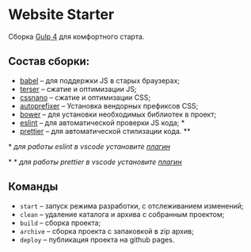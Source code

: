 # Website Starter

Сборка [Gulp 4](https://gulpjs.com/) для комфортного старта.

## Состав сборки:

- [babel](https://babeljs.io/) – для поддержки JS в старых браузерах;
- [terser](https://terser.org/) – сжатие и оптимизации JS;
- [cssnano](https://cssnano.co/) – сжатие и оптимизации CSS;
- [autoprefixer](https://autoprefixer.github.io/) – Установка вендорных префиксов CSS;
- [bower](https://bower.io/) – для установки необходимых библиотек в проект;
- [eslint](https://eslint.org/) – для автоматической проверки JS кода; \*
- [prettier](https://prettier.io/) – для автоматической стилизации кода. \*\*

\* _для работы eslint в vscode установите [плагин](https://marketplace.visualstudio.com/items?itemName=dbaeumer.vscode-eslint)_

\* \* _для работы prettier в vscode установите [плагин](https://marketplace.visualstudio.com/items?itemName=esbenp.prettier-vscode)_

## Команды

- `start` – запуск режима разработки, с отслеживанием изменений;
- `clean` – удаление каталога и архива с собранным проектом;
- `build` – сборка проекта;
- `archive` – сборка проекта с запаковкой в zip архив;
- `deploy` – публикация проекта на github pages.
